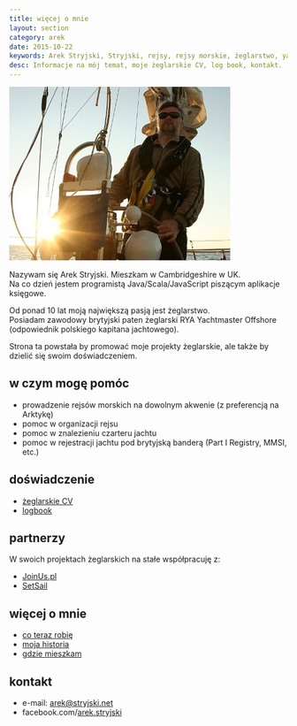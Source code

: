```yaml
---
title: więcej o mnie
layout: section
category: arek
date: 2015-10-22
keywords: Arek Stryjski, Stryjski, rejsy, rejsy morskie, żeglarstwo, yachting, jachting, prowadzenie rejsów morskich, czarteru jachtu, rejestracji jachtu
desc: Informacje na mój temat, moje żeglarskie CV, log book, kontakt. 
---
```

![Arek Stryjski](/img/ja/Arek-Stryjski-Szkocja.jpg)

Nazywam się Arek Stryjski. Mieszkam w Cambridgeshire w UK.  
Na co dzień jestem programistą Java/Scala/JavaScript piszącym aplikacje księgowe.

Od ponad 10 lat moją największą pasją jest żeglarstwo.  
Posiadam zawodowy brytyjski paten żeglarski RYA Yachtmaster Offshore (odpowiednik polskiego kapitana jachtowego).

Strona ta powstała by promować moje projekty żeglarskie, ale także by dzielić się swoim doświadczeniem.

w czym mogę pomóc
------------------
* prowadzenie rejsów morskich na dowolnym akwenie (z preferencją na Arktykę)
* pomoc w organizacji rejsu
* pomoc w znalezieniu czarteru jachtu
* pomoc w rejestracji jachtu pod brytyjską banderą (Part I Registry, MMSI, etc.)  


doświadczenie 
--------------
* [żeglarskie CV](/arek/sailing-cv.html)
* [logbook](/arek/logbook.html)


partnerzy
----------
W swoich projektach żeglarskich na stałe współpracuję z:

* [JoinUs.pl](http://www.joinus.pl)
* [SetSail](http://setsail.org.uk)


więcej o mnie
--------------
* [co teraz robię](/now)
* [moja historia](/o-mnie)
* [gdzie mieszkam](/fenland)


kontakt
--------
* e-mail: [&#x61;&#114;&#101;&#x6b;&#64;&#x73;&#x74;&#x72;&#121;&#106;&#x73;&#107;&#x69;&#x2e;&#x6e;&#101;&#116;](http://stryjski.net/arek/email.html)
* facebook.com/[arek.stryjski](https://www.facebook.com/arek.stryjski)


